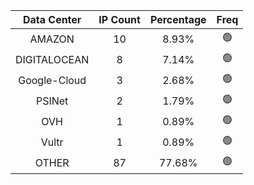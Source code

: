 | Data Center | IP Count | Percentage | Freq |
|:------------:|:--------:|:-----------:|:-----:|
| AMAZON | 10 | 8.93% | 🟢 |
| DIGITALOCEAN | 8 | 7.14% | 🟢 |
| Google-Cloud | 3 | 2.68% | 🟢 |
| PSINet | 2 | 1.79% | 🟢 |
| OVH | 1 | 0.89% | 🟢 |
| Vultr | 1 | 0.89% | 🟢 |
| OTHER | 87 | 77.68% | 🟢 |